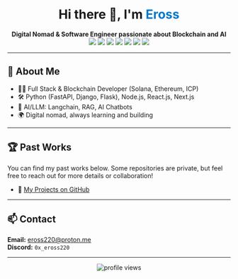 <h1 align="center">Hi there 👋, I'm <span style="color:#007acc;">Eross</span></h1>
<p align="center">
  <b>Digital Nomad & Software Engineer passionate about Blockchain and AI</b><br>
  <img src="https://img.shields.io/badge/Solana-Blockchain-blueviolet?style=flat-square" />
  <img src="https://img.shields.io/badge/Ethereum-Blockchain-3C3C3D?style=flat-square" />
  <img src="https://img.shields.io/badge/ICP-Blockchain-ff6f00?style=flat-square" />
  <img src="https://img.shields.io/badge/Python-Expert-3776AB?style=flat-square" />
  <img src="https://img.shields.io/badge/Node.js-Expert-339933?style=flat-square" />
  <img src="https://img.shields.io/badge/React.js-Expert-61DAFB?style=flat-square" />
  <img src="https://img.shields.io/badge/Next.js-Expert-000000?style=flat-square" />
</p>

---

## 🚀 About Me

- 🧑‍💻 Full Stack & Blockchain Developer (Solana, Ethereum, ICP)
- 🛠️ Python (FastAPI, Django, Flask), Node.js, React.js, Next.js
- 🤖 AI/LLM: Langchain, RAG, AI Chatbots
- 🌍 Digital nomad, always learning and building

---

## 🏆 Past Works

You can find my past works below. Some repositories are private, but feel free to reach out for more details or collaboration!

- 📂 [My Projects on GitHub](https://github.com/eross220/-My-Projects-)

<!-- (Your project list goes here, as already in your README) -->

---

## 📫 Contact

<p>
  <b>Email:</b> <a href="mailto:eross220@gmail.com">eross220@proton.me</a><br>
  <b>Discord:</b> <code>0x_eross220</code>
</p>

---

<p align="center">
  <img src="https://komarev.com/ghpvc/?username=eross220&label=Profile%20views&color=0e75b6&style=flat" alt="profile views" />
</p>

